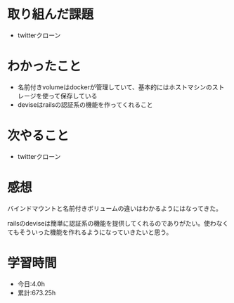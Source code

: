 # 取り組んだ課題
- twitterクローン
# わかったこと
- 名前付きvolumeはdockerが管理していて、基本的にはホストマシンのストレージを使って保存している
- deviseはrailsの認証系の機能を作ってくれること
# 次やること
- twitterクローン
# 感想
バインドマウントと名前付きボリュームの違いはわかるようにはなってきた。

railsのdeviseは簡単に認証系の機能を提供してくれるのでありがたい。使わなくてもそういった機能を作れるようになっていきたいと思う。
# 学習時間
- 今日:4.0h
- 累計:673.25h